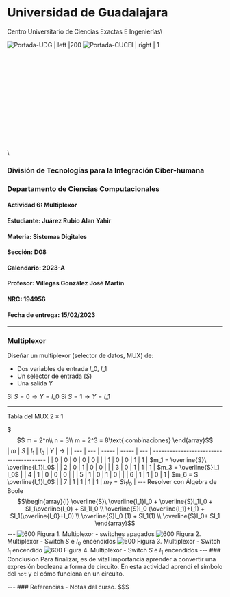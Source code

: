 # Universidad de Guadalajara

Centro Universitario de Ciencias Exactas E Ingenierías\



![Portada-UDG | left |200](../../Sistemas%20Digitales/Tareas/Attachments/Images/Portada-UDG.jpeg) ![Portada-CUCEI | right | 1](../../Sistemas%20Digitales/Tareas/Attachments/Images/Portada-CUCEI.jpeg)

\
\
\
\
\
\
\
\
\
\
\
\
\
\


### División de Tecnologías para la Integración Ciber-humana

### Departamento de Ciencias Computacionales

#### Actividad 6: Multiplexor

#### Estudiante: Juárez Rubio Alan Yahir

#### Materia: Sistemas Digitales

#### Sección: D08

#### Calendario: 2023-A

#### Profesor: Villegas González José Martin

#### NRC: 194956

#### Fecha de entrega: 15/02/2023

***

### Multiplexor

Diseñar un multiplexor (selector de datos, MUX) de:

* Dos variables de entrada $I\_0$, $I\_1$
* Un selector de entrada ($S$)
* Una salida $Y$

Si $S=0 \to Y=I\_0$ Si $S=1 \to Y= I\_1$

***

Tabla del MUX $2\times 1$

$$$
m = 2^n\\ n = 3\\ m = 2^3 = 8\text{ combinaciones} \end{array}$$ | $m$ | $S$ | $I_1$ | $I_0$ | $Y$ | $\to$ | | --- | --- | ----- | ----- | --- | --------------------------------------- | | 0 | 0 | 0 | 0 | 0 | | | 1 | 0 | 0 | 1 | 1 | $m_1 = \overline{S}\ \overline{I_1}I_0$ | | 2 | 0 | 1 | 0 | 0 | | | 3 | 0 | 1 | 1 | 1 | $m_3 = \overline{S}I_1 I_0$ | | 4 | 1 | 0 | 0 | 0 | | | 5 | 1 | 0 | 1 | 0 | | | 6 | 1 | 1 | 0 | 1 | $m_6 = S \overline{I_1}I_0$ | | 7 | 1 | 1 | 1 | 1 | $m_7 = S I_1 I_0$ | --- Resolver con Álgebra de Boole $$\begin{array}{l} \overline{S}\ \overline{I_1}I_0 + \overline{S}I_1I_0 + SI_1\overline{I_0} + SI_1I_0 \\ \overline{S}I_0 (\overline{I_1}+I_1) + SI_1(\overline{I_0}+I_0) \\ \overline{S}I_0 (1) + SI_1(1) \\ \overline{S}I_0+ SI_1 \end{array}$$ --- ![600](-Tercero/Sistemas%20Digitales/Tareas/Attachments/6.%20Multiplexor-1.jpeg) Figura 1. Multiplexor - switches apagados ![600](-Tercero/Sistemas%20Digitales/Tareas/Attachments/6.%20Multiplexor-2.jpeg) Figura 2. Multiplexor - Switch $S$ e $I_0$ encendidos ![600](-Tercero/Sistemas%20Digitales/Tareas/Attachments/6.%20Multiplexor-3.jpeg) Figura 3. Multiplexor - Switch $I_1$ encendido ![600](-Tercero/Sistemas%20Digitales/Tareas/Attachments/6.%20Multiplexor-4.jpeg) Figura 4. Multiplexor - Switch $S$ e $I_1$ encendidos --- ### Conclusion Para finalizar, es de vital importancia aprender a convertir una expresión booleana a forma de circuito. En esta actividad aprendí el símbolo del `not` y el cómo funciona en un circuito. <div style="page-break-after: always;"></div> --- ### Referencias - Notas del curso.
$$$
